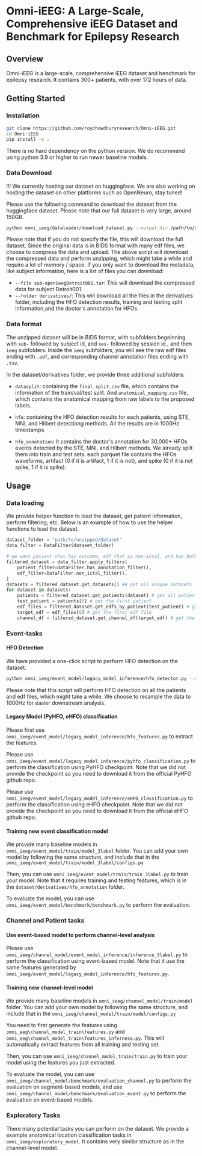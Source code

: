 # Omni-iEEG: A Large-Scale, Comprehensive iEEG Dataset and Benchmark for Epilepsy Research

## Overview

Omni-iEEG is a large-scale, comprehensive iEEG dataset and benchmark for epilepsy research. It contains 300+ patients, with over 172 hours of data.

## Getting Started

### Installation

```bash
git clone https://github.com/roychowdhuryresearch/Omni-iEEG.git
cd Omni-iEEG
pip install -e .
```
There is no hard dependency on the python version. We do recommend using python 3.9 or higher to run newer baseline models.

### Data Download

!!! We currently hosting our dataset on huggingface. We are also working on hosting the dataset on other platforms such as OpenNeuro, stay tuned!

Please use the following command to download the dataset from the huggingface dataset. Please note that our full dataset is very large, around 150GB.

```bash
python omni_ieeg/dataloader/download_dataset.py --output_dir /path/to/save/dataset --file sub-openieegDetroit001.tar
```
Please note that if you do not specify the file, this will download the full dataset.
Since the original data is in BIDS format with many edf files, we choose to compress the data and upload. 
The above script will download the compressed data and perform unzipping, which might take a while and require a lot of memory / space.
If you only want to download the metadata, like subject information, here is a list of files you can download:
- `--file sub-openieegDetroit001.tar`: This will download the compressed data for subject Detroit001.
- `--folder derivatives/`: This will download all the files in the derivatives folder, including the HFO detection results, training and testing split information,and the doctor's annotation for HFOs.

### Data format

The unzipped dataset will be in BIDS format, with subfolders begeinning with `sub-` followed by subject id, and `ses-` followed by session id., and then `ieeg` subfolders.
Inside the `ieeg` subfolders, you will see the raw edf files ending with `.edf`, and corresponding channel annotation files ending with `.tsv`.

In the dataset/derivatives folder, we provide three additional subfolders:
- `datasplit`: containing the `final_split.csv` file, which contains the information of the train/val/test split. And `anatomical_mapping.csv` file, which contains the anatomical mapping from raw labels to the proposed labels.

- `hfo`: containing the HFO detection results for each patients, using STE, MNI, and Hilbert detectiong methods. All the results are in 1000Hz timestamps.

- `hfo_annotation`: It contains the doctor's annotation for 30,000+ HFOs events detected by the STE, MNI, and Hilbert methods. We already split them into train and test sets. each parquet file contains the HFOs waveforms, artifact (0 if it is artifact, 1 if it is not), and spike (0 if it is not spike, 1 if it is spike). 

## Usage
### Data loading
We provide helper function to load the dataset, get patient information, perform filtering, etc.
Below is an example of how to use the helper functions to load the dataset.
```python
dataset_folder = "path/to/unzipped/dataset"
data_filter = DataFilter(dataset_folder)

# we want patient that has outcome, edf that is non-ictal, and has both soz and resection channels
filtered_dataset = data_filter.apply_filters(
    patient_filter=DataFilter.has_annotation_filter(),
    edf_filter=DataFilter.non_ictal_filter(),
)
datasets = filtered_dataset.get_datasets() ## get all unique datasets
for dataset in datasets:
    patients = filtered_dataset.get_patients(dataset) # get all patients in the dataset
    test_patient = patients[0] # get the first patient
    edf_files = filtered_dataset.get_edfs_by_patient(test_patient) # get all edf files for the patient
    target_edf = edf_files[0] # get the first edf file
    channel_df = filtered_dataset.get_channel_df(target_edf) # get the channel information and annotationfor the edf file

```

### Event-tasks

#### HFO Detection
We have provided a one-click script to perform HFO detection on the dataset.
```bash
python omni_ieeg/event_model/legacy_model_inference/hfo_detector.py --dataset_path /path/to/unzipped/dataset --resample_freq 1000
```
Please note that this script will perform HFO detection on all the patients and edf files, which might take a while. We choose to resample the data to 1000Hz for easier downstream analysis.

#### Legacy Model (PyHFO, eHFO) classification
Please first use `omni_ieeg/event_model/legacy_model_inference/hfo_features.py` to extract the features. 

Please use `omni_ieeg/event_model/legacy_model_inference/pyhfo_classification.py` to perform the classification using PyHFO checkpoint. Note that we did not provide the checkpoint so you need to download it from the official PyHFO github repo.

Please use `omni_ieeg/event_model/legacy_model_inference/eHFO_classification.py` to perform the classification using eHFO checkpoint. Note that we did not provide the checkpoint so you need to download it from the official eHFO github repo.

#### Training new event classification model
We provide many baseline models in `omni_ieeg/event_model/train/model_3label` folder. You can add your own model by following the same structure, and include that in the `omni_ieeg/event_model/train/model_3label/configs.py`

Then, you can use `omni_ieeg/event_model/train/train_3label.py` to train your model. Note that it requires training and testing features, which is in the `dataset/derivatives/hfo_annotation` folder.

To evaluate the model, you can use `omni_ieeg/event_model/benchmark/benchmark.py` to perform the evaluation.

### Channel and Patient tasks
#### Use event-based model to perform channel-level analysis
Please use `omni_ieeg/channel_model/event_model_inference/inference_3label.py` to perform the classification using event-based model. Note that it use the same features generated by `omni_ieeg/event_model/legacy_model_inference/hfo_features.py`.


#### Training new channel-level model
We provide many baseline models in `omni_ieeg/channel_model/train/model` folder. You can add your own model by following the same structure, and include that in the `omni_ieeg/channel_model/train/model/configs.py`


You need to first generate the features using `omni_eeg\channel_model_train\features.py` and `omni_eeg\channel_model_train\features_infernece.py`. This will automatically extract features from all training and testing set.

Then, you can use `omni_ieeg/channel_model_train/train.py` to train your model using the features you just extracted.

To evaluate the model, you can use `omni_ieeg/channel_model/benchmark/evaluation_channel.py` to perform the evaluation on segment-based models, and use `omni_ieeg/channel_model/benchmark/evaluation_event.py` to perform the evaluation on event-based models.

### Exploratory Tasks
There many potential tasks you can perform on the dataset. We provide a example anatomical location classification tasks in `omni_ieeg/exploratory_model`. It contains very similar structure as in the channel-level model. 









